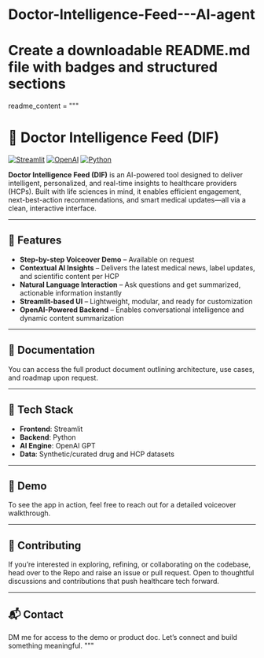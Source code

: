 # Doctor-Intelligence-Feed---AI-agent
# Create a downloadable README.md file with badges and structured sections

readme_content = """
# 🧠 Doctor Intelligence Feed (DIF)

[![Streamlit](https://img.shields.io/badge/Built%20with-Streamlit-orange)](https://streamlit.io/)
[![OpenAI](https://img.shields.io/badge/Powered%20by-OpenAI-blue)](https://openai.com/)
[![Python](https://img.shields.io/badge/Made%20with-Python-green)](https://www.python.org/)

**Doctor Intelligence Feed (DIF)** is an AI-powered tool designed to deliver intelligent, personalized, and real-time insights to healthcare providers (HCPs). Built with life sciences in mind, it enables efficient engagement, next-best-action recommendations, and smart medical updates—all via a clean, interactive interface.

---

## 🚀 Features

- **Step-by-step Voiceover Demo** – Available on request  
- **Contextual AI Insights** – Delivers the latest medical news, label updates, and scientific content per HCP  
- **Natural Language Interaction** – Ask questions and get summarized, actionable information instantly  
- **Streamlit-based UI** – Lightweight, modular, and ready for customization  
- **OpenAI-Powered Backend** – Enables conversational intelligence and dynamic content summarization

---

## 📄 Documentation

You can access the full product document outlining architecture, use cases, and roadmap upon request.

---

## 🔧 Tech Stack

- **Frontend**: Streamlit  
- **Backend**: Python  
- **AI Engine**: OpenAI GPT  
- **Data**: Synthetic/curated drug and HCP datasets

---

## 🧪 Demo

To see the app in action, feel free to reach out for a detailed voiceover walkthrough.

---

## 🤝 Contributing

If you’re interested in exploring, refining, or collaborating on the codebase, head over to the Repo and raise an issue or pull request. Open to thoughtful discussions and contributions that push healthcare tech forward.

---

## 📬 Contact

DM me for access to the demo or product doc. Let’s connect and build something meaningful.
"""
